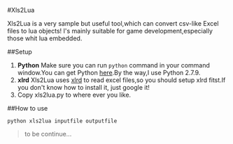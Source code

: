 #Xls2Lua

Xls2Lua is a very sample but useful tool,which can convert csv-like Excel files to lua objects! I's mainly suitable for game 
development,especially those whit lua embedded.

##Setup
1. **Python** Make sure you can run `python` command in your command window.You can get Python [here](https://www.python.org/downloads/).By the way,I use Python 2.7.9.
2. **xlrd** Xls2Lua uses [xlrd](https://pypi.python.org/pypi/xlrd) to read excel files,so you should setup xlrd fitst.If you don't know how to install it, just google it!
3. Copy xls2lua.py to where ever you like.

##How to use
```
python xls2lua inputfile outputfile
```
>to be continue...